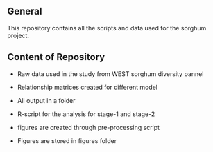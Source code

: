 ## General

This repository contains all the scripts and data used for the sorghum project.

## Content of Repository

-   Raw data used in the study from WEST sorghum diversity pannel

-   Relationship matrices created for different model

-   All output in a folder

-   R-script for the analysis for stage-1 and stage-2

-   figures are created through pre-processing script

-   Figures are stored in figures folder
